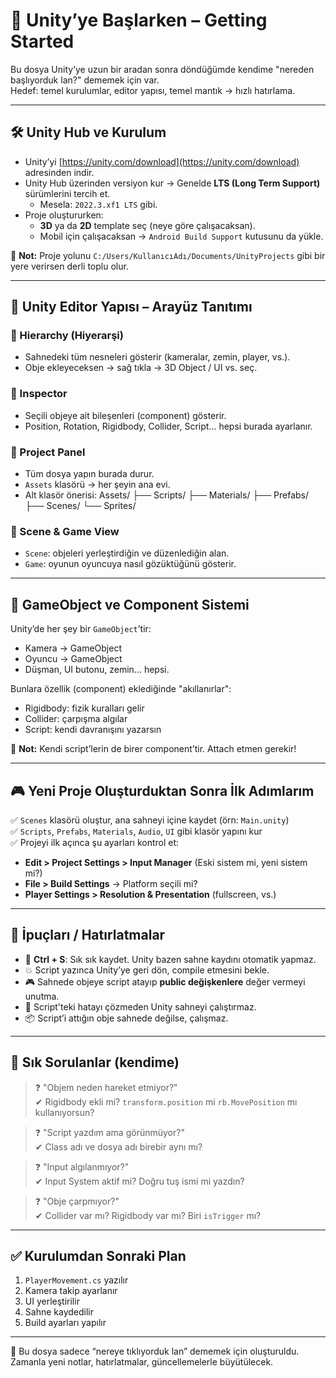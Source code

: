 # 🚀 Unity’ye Başlarken – Getting Started

Bu dosya Unity’ye uzun bir aradan sonra döndüğümde kendime "nereden başlıyorduk lan?" dememek için var.  
Hedef: temel kurulumlar, editor yapısı, temel mantık → hızlı hatırlama.

---

## 🛠️ Unity Hub ve Kurulum

- Unity’yi [https://unity.com/download](https://unity.com/download) adresinden indir.
- Unity Hub üzerinden versiyon kur → Genelde **LTS (Long Term Support)** sürümlerini tercih et.
  - Mesela: `2022.3.xf1 LTS` gibi.
- Proje oluştururken:
  - **3D** ya da **2D** template seç (neye göre çalışacaksan).
  - Mobil için çalışacaksan → `Android Build Support` kutusunu da yükle.

📌 **Not:** Proje yolunu `C:/Users/KullanıcıAdı/Documents/UnityProjects` gibi bir yere verirsen derli toplu olur.

---

## 🧱 Unity Editor Yapısı – Arayüz Tanıtımı

### 🔹 Hierarchy (Hiyerarşi)
- Sahnedeki tüm nesneleri gösterir (kameralar, zemin, player, vs.).
- Obje ekleyeceksen → sağ tıkla → 3D Object / UI vs. seç.

### 🔹 Inspector
- Seçili objeye ait bileşenleri (component) gösterir.
- Position, Rotation, Rigidbody, Collider, Script... hepsi burada ayarlanır.

### 🔹 Project Panel
- Tüm dosya yapın burada durur.
- `Assets` klasörü → her şeyin ana evi.
- Alt klasör önerisi:
Assets/
├── Scripts/
├── Materials/
├── Prefabs/
├── Scenes/
└── Sprites/


### 🔹 Scene & Game View
- `Scene`: objeleri yerleştirdiğin ve düzenlediğin alan.
- `Game`: oyunun oyuncuya nasıl gözüktüğünü gösterir.

---

## 🧩 GameObject ve Component Sistemi

Unity’de her şey bir `GameObject`’tir:  
- Kamera → GameObject  
- Oyuncu → GameObject  
- Düşman, UI butonu, zemin... hepsi.

Bunlara özellik (component) eklediğinde "akıllanırlar":
- Rigidbody: fizik kuralları gelir
- Collider: çarpışma algılar
- Script: kendi davranışını yazarsın

📌 **Not:** Kendi script’lerin de birer component’tir. Attach etmen gerekir!

---

## 🎮 Yeni Proje Oluşturduktan Sonra İlk Adımlarım

✅ `Scenes` klasörü oluştur, ana sahneyi içine kaydet (örn: `Main.unity`)  
✅ `Scripts`, `Prefabs`, `Materials`, `Audio`, `UI` gibi klasör yapını kur  
✅ Projeyi ilk açınca şu ayarları kontrol et:
- **Edit > Project Settings > Input Manager** (Eski sistem mi, yeni sistem mi?)
- **File > Build Settings** → Platform seçili mi?
- **Player Settings > Resolution & Presentation** (fullscreen, vs.)

---

## 📢 İpuçları / Hatırlatmalar

- 🎯 **Ctrl + S**: Sık sık kaydet. Unity bazen sahne kaydını otomatik yapmaz.
- 💥 Script yazınca Unity’ye geri dön, compile etmesini bekle.
- 🎮 Sahnede objeye script atayıp **public değişkenlere** değer vermeyi unutma.
- 🔁 Script'teki hatayı çözmeden Unity sahneyi çalıştırmaz.
- 📦 Script’i attığın obje sahnede değilse, çalışmaz.

---

## 🧠 Sık Sorulanlar (kendime)

> ❓ "Objem neden hareket etmiyor?"  
✔ Rigidbody ekli mi? `transform.position` mi `rb.MovePosition` mı kullanıyorsun?

> ❓ "Script yazdım ama görünmüyor?"  
✔ Class adı ve dosya adı birebir aynı mı?

> ❓ "Input algılanmıyor?"  
✔ Input System aktif mi? Doğru tuş ismi mi yazdın?

> ❓ "Obje çarpmıyor?"  
✔ Collider var mı? Rigidbody var mı? Biri `isTrigger` mı?

---

## ✅ Kurulumdan Sonraki Plan
1. `PlayerMovement.cs` yazılır
2. Kamera takip ayarlanır
3. UI yerleştirilir
4. Sahne kaydedilir
5. Build ayarları yapılır

---

🧾 Bu dosya sadece “nereye tıklıyorduk lan” dememek için oluşturuldu.  
Zamanla yeni notlar, hatırlatmalar, güncellemelerle büyütülecek.  


